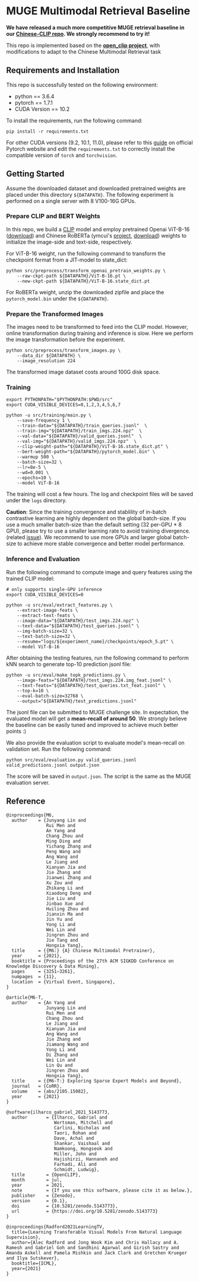 # MUGE Multimodal Retrieval Baseline

**We have released a much more competitive MUGE retrieval baseline in our [Chinese-CLIP repo](https://github.com/OFA-Sys/Chinese-CLIP). We strongly recommend to try it!**

This repo is implemented based on the **[open_clip project](https://github.com/mlfoundations/open_clip)**, with modifications to adapt to the Chinese Multimodal Retrieval task

## Requirements and Installation
This repo is successfully tested on the following environment:

* python == 3.6.4
* pytorch == 1.7.1
* CUDA Version == 10.2

To install the requirements, run the following command:

```
pip install -r requirements.txt
```

For other CUDA versions (9.2, 10.1, 11.0), please refer to this [guide](https://pytorch.org/get-started/previous-versions/#linux-and-windows-7) on official Pytorch website and edit the `requirements.txt` to correctly install the compatible version of `torch` and `torchvision`.

## Getting Started

Assume the downloaded dataset and downloaded pretrained weights are placed under this directory `${DATAPATH}`. The following experiment is performed on a single server with 8 V100-16G GPUs.

### Prepare CLIP and BERT Weights

In this repo, we build a [CLIP](https://arxiv.org/abs/2103.00020) model and employ pretrained Openai ViT-B-16 ([download](https://openaipublic.azureedge.net/clip/models/5806e77cd80f8b59890b7e101eabd078d9fb84e6937f9e85e4ecb61988df416f/ViT-B-16.pt)) and Chinese RoBERTa (ymcui's [project](https://github.com/ymcui/Chinese-BERT-wwm), [download](https://drive.google.com/file/d/1-2vEZfIFCdM1-vJ3GD6DlSyKT4eVXMKq/view?usp=drive_open)) weights to initialize the image-side and text-side, respectively.

For ViT-B-16 weight, run the following command to transform the checkpoint format from a JIT-model to state_dict:
```
python src/preprocess/transform_openai_pretrain_weights.py \ 
    --raw-ckpt-path ${DATAPATH}/ViT-B-16.pt \
    --new-ckpt-path ${DATAPATH}/ViT-B-16.state_dict.pt
```

For RoBERTa weight, unzip the downloaded zipfile and place the `pytorch_model.bin` under the `${DATAPATH}`.


### Prepare the Transformed Images

The images need to be transformed to feed into the CLIP model. However, online transformation during training and inference is slow. Here we perform the image transformation before the experiment.

```
python src/preprocess/transform_images.py \ 
    --data_dir ${DATAPATH} \
    --image_resolution 224
```

The transformed image dataset costs around 100G disk space.

### Training

```
export PYTHONPATH="$PYTHONPATH:$PWD/src"
export CUDA_VISIBLE_DEVICES=0,1,2,3,4,5,6,7

python -u src/training/main.py \
    --save-frequency 1 \
    --train-data="${DATAPATH}/train_queries.jsonl"  \
    --train-img="${DATAPATH}/train_imgs.224.npz"  \
    --val-data="${DATAPATH}/valid_queries.jsonl"  \
    --val-img="${DATAPATH}/valid_imgs.224.npz"  \
    --clip-weight-path="${DATAPATH}/ViT-B-16.state_dict.pt" \
    --bert-weight-path="${DATAPATH}/pytorch_model.bin" \
    --warmup 500 \
    --batch-size=32 \
    --lr=8e-5 \
    --wd=0.001 \
    --epochs=10 \
    --model ViT-B-16
```

The training will cost a few hours. The log and checkpoint files will be saved under the `logs` directory.

**Caution**: Since the training convergence and stablility of in-batch contrastive learning are highly dependent on the global batch-size. If you use a much smaller batch-size than the default setting (32 per-GPU \* 8 GPU), please try to use a smaller learning rate to avoid training divergence. (related [issue](https://github.com/MUGE-2021/image-retrieval-baseline/issues/1)). We recommend to use more GPUs and larger global batch-size to achieve more stable convergence and better model performance.

### Inference and Evaluation

Run the following command to compute image and query features using the trained CLIP model:

```
# only supports single-GPU inference
export CUDA_VISIBLE_DEVICES=0

python -u src/eval/extract_features.py \
    --extract-image-feats \
    --extract-text-feats \
    --image-data="${DATAPATH}/test_imgs.224.npz" \
    --text-data="${DATAPATH}/test_queries.jsonl" \
    --img-batch-size=32 \
    --text-batch-size=32 \
    --resume="logs/${experiment_name}/checkpoints/epoch_5.pt" \
    --model ViT-B-16
```

After obtaining the testing features, run the following command to perform kNN search to generate top-10 prediction jsonl file:
```
python -u src/eval/make_topk_predictions.py \
    --image-feats="${DATAPATH}/test_imgs.224.img_feat.jsonl" \
    --text-feats="${DATAPATH}/test_queries.txt_feat.jsonl" \
    --top-k=10 \
    --eval-batch-size=32768 \
    --output="${DATAPATH}/test_predictions.jsonl"
```

The jsonl file can be submitted to MUGE challenge site. In expectation, the evaluated model will get a **mean-recall of around 50**. We strongly believe the baseline can be easily tuned and improved to achieve much better points :)

We also provide the evaluation script to evaluate model's mean-recall on validation set. Run the following command:
```
python src/eval/evaluation.py valid_queries.jsonl valid_predictions.jsonl output.json
```
The score will be saved in `output.json`. The script is the same as the MUGE evaluation server.

## Reference
```
@inproceedings{M6,
  author    = {Junyang Lin and
               Rui Men and
               An Yang and
               Chang Zhou and
               Ming Ding and
               Yichang Zhang and
               Peng Wang and
               Ang Wang and
               Le Jiang and
               Xianyan Jia and
               Jie Zhang and
               Jianwei Zhang and
               Xu Zou and
               Zhikang Li and
               Xiaodong Deng and
               Jie Liu and
               Jinbao Xue and
               Huiling Zhou and
               Jianxin Ma and
               Jin Yu and
               Yong Li and
               Wei Lin and
               Jingren Zhou and
               Jie Tang and
               Hongxia Yang},
  title     = {{M6:} {A} Chinese Multimodal Pretrainer},
  year      = {2021},
  booktitle = {Proceedings of the 27th ACM SIGKDD Conference on Knowledge Discovery & Data Mining},
  pages     = {3251–3261},
  numpages  = {11},
  location  = {Virtual Event, Singapore},
}

@article{M6-T,
  author    = {An Yang and
               Junyang Lin and
               Rui Men and
               Chang Zhou and
               Le Jiang and
               Xianyan Jia and
               Ang Wang and
               Jie Zhang and
               Jiamang Wang and
               Yong Li and
               Di Zhang and
               Wei Lin and
               Lin Qu and
               Jingren Zhou and
               Hongxia Yang},
  title     = {{M6-T:} Exploring Sparse Expert Models and Beyond},
  journal   = {CoRR},
  volume    = {abs/2105.15082},
  year      = {2021}
}

@software{ilharco_gabriel_2021_5143773,
  author       = {Ilharco, Gabriel and
                  Wortsman, Mitchell and
                  Carlini, Nicholas and
                  Taori, Rohan and
                  Dave, Achal and
                  Shankar, Vaishaal and
                  Namkoong, Hongseok and
                  Miller, John and
                  Hajishirzi, Hannaneh and
                  Farhadi, Ali and
                  Schmidt, Ludwig},
  title        = {OpenCLIP},
  month        = jul,
  year         = 2021,
  note         = {If you use this software, please cite it as below.},
  publisher    = {Zenodo},
  version      = {0.1},
  doi          = {10.5281/zenodo.5143773},
  url          = {https://doi.org/10.5281/zenodo.5143773}
}

@inproceedings{Radford2021LearningTV,
  title={Learning Transferable Visual Models From Natural Language Supervision},
  author={Alec Radford and Jong Wook Kim and Chris Hallacy and A. Ramesh and Gabriel Goh and Sandhini Agarwal and Girish Sastry and Amanda Askell and Pamela Mishkin and Jack Clark and Gretchen Krueger and Ilya Sutskever},
  booktitle={ICML},
  year={2021}
}
```
